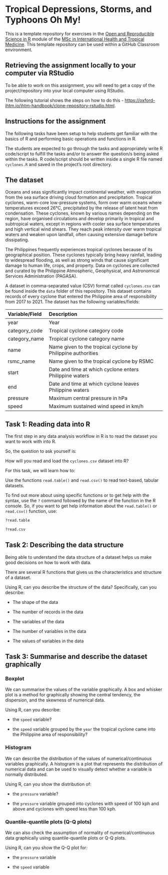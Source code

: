 # Tropical Depressions, Storms, and Typhoons Oh My!

This is a template repository for exercises in the [Open and Reproducible Science in R](https://oxford-ihtm.io/teaching) module of the [MSc in International Health and Tropical Medicine](https://www.tropicalmedicine.ox.ac.uk/study-with-us/msc-ihtm). This template repository can be used within a GitHub Classroom environment.

## Retrieving the assignment locally to your computer via RStudio

To be able to work on this assignment, you will need to get a copy of the project/repository into your local computer using RStudio.

The following tutorial shows the steps on how to do this - https://oxford-ihtm.io/ihtm-handbook/clone-repository-rstudio.html.

## Instructions for the assignment

The following tasks have been setup to help students get familiar with the basics of R and performing basic operations and functions in R.

The students are expected to go through the tasks and appropriately write R code/script to fulfill the tasks and/or to answer the question/s being asked within the tasks. R code/script should be written inside a single R file named `cyclones.R` and saved in the project’s root directory.

## The dataset

Oceans and seas significantly impact continental weather, with evaporation from the sea surface driving cloud formation and precipitation. Tropical cyclones, warm-core low-pressure systems, form over warm oceans where temperatures exceed 26°C, precipitated by the release of latent heat from condensation. These cyclones, known by various names depending on the region, have organised circulations and develop primarily in tropical and subtropical waters, except in regions with cooler sea surface temperatures and high vertical wind shears. They reach peak intensity over warm tropical waters and weaken upon landfall, often causing extensive damage before dissipating.

The Philippines frequently experiences tropical cyclones because of its geographical position. These cyclones typically bring heavy rainfall, leading to widespread flooding, as well as strong winds that cause significant damage to human life, crops, and property. Data on cyclones are collected and curated by the Philippine Atmospheric, Geophysical, and Astronomical Services Administration (PAGASA).

A dataset in comma-separated value (CSV) format called `cyclones.csv` can be found inside the `data` folder of this repository. This dataset contains records of every cyclone that entered the Philippine area of responsibility from 2017 to 2021. The dataset has the following variables/fields:

**Variable/Field** | **Description**
:---               | :---
year               | Year
category_code      | Tropical cyclone category code
category_name      | Tropical cyclone category name
name               | Name given to the tropical cyclone by Philippine authorities
rsmc_name          | Name given to the tropical cyclone by RSMC
start              | Date and time at which cyclone enters Philippine waters
end                | Date and time at which cyclone leaves Philippine waters
pressure           | Maximum central pressure in hPa
speed              | Maximum sustained wind speed in km/h

## Task 1: Reading data into R

The first step in any data analysis workflow in R is to read the dataset you want to work with into R.

So, the question to ask yourself is:

How will you read and load the `cyclones.csv` dataset into R?

For this task, we will learn how to:

Use the functions `read.table()` and `read.csv()` to read text-based, tabular datasets.

To find out more about using specific functions or to get help with the syntax, use the `?` command followed by the name of the function in the R console. So, if you want to get help information about the `read.table()` or `read.csv()` function, use:

```R
?read.table
```

```R
?read.csv
```

## Task 2: Describing the data structure
Being able to understand the data structure of a dataset helps us make good decisions on how to work with data.

There are several R functions that gives us the characteristics and structure of a dataset.

Using R, can you describe the structure of the data? Specifically, can you describe:

* The shape of the data

* The number of records in the data

* The variables of the data

* The number of variables in the data

* The values of variables in the data


## Task 3: Summarise and describe the dataset graphically

### Boxplot

We can summarise the values of the variable graphically. A box and whisker plot is a method for graphically showing the central tendency, the dispersion, and the skewness of numerical data.

Using R, can you describe:

* the `speed` variable?

* the `speed` variable grouped by the `year` the tropical cyclone came into the Philippine area of responsibility?

### Histogram

We can describe the distribution of the values of numerical/continuous variables graphically. A histogram is a plot that represents the distribution of numerical data and can be used to visually detect whether a variable is normally distributed.

Using R, can you show the distribution of:

* the `pressure` variable?

* the `pressure` variable grouped into cyclones with speed of 100 kph and above and cyclones with speed less than 100 kph.

### Quantile-quantile plots (Q-Q plots)

We can also check the assumption of normality of numerical/continuous data graphically using quantile-quantile plots or Q-Q plots.

Using R, can you show the Q-Q plot for:

* the `pressure` variable

* the `speed` variable
